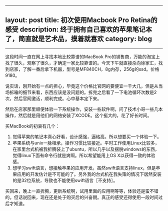 
---
layout: post
title: 初次使用Macbook Pro Retina的感受
description: 终于拥有自己喜欢的苹果笔记本了，简直就是艺术品，摸着就喜欢
category: blog
---


---

这段时间一直在网上寻找本地比较靠谱的MacBook Pro的销售商，万能的淘宝上找了很久，观察了很久，才确定一家比较靠谱的。今天下午就直接杀向徐家汇，找到店家，了解一番后拿下机器，型号是MF840CH，8g内存，256g的ssd。价格9180。

说实话，刚开始有一点的担心，毕竟这个价格比官网的要便宜一千大几，但是从当场拆箱的细节来看，东西应该是没问题的。拆完之后看了一下电池循环次数是2次，然后官网激活，顺利完成。心中基本定下来。

然后在店家那里顺便体验一下系统操作，安装一些软件啊，问了技术小哥一些几本操作，然后就是用他们的网络安装了XCODE。这个挺大的，花了好长时间。

买MacBook的初衷有几个：

1. 觉得苹果的笔记本真心好看，设计感强，逼格高。所以想要买一个体验一下。
2. 苹果系统与unix一脉相承，操作习惯比较接近。平时工作使用Linux比较多，在家里台式机被我折腾装上了ubuntu，所以几乎以及摆脱windows的东西，觉得linux下面有命令行就是爽啊。所以希望能用上OS X以获得一致的体验感。
3. 想学习swift语言，想接触苹果的应用开发。虽然swift语言支持linux，但是苹果应用的开发估计是不可能的了。另外我的台式机在我失策的情况下居然安装的是32位系统，导致也不能使用swift语言［不支持］。

买回来，晚上一直折腾，更新系统啊，试用里面的应用啊等等，体验还是蛮不错的。但话说回来，现在还是处于购买后的兴奋期。真正的感受还得使用一段时间过后才知道。



